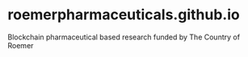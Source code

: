 # roemerpharmaceuticals.github.io
Blockchain pharmaceutical based research funded by The Country of Roemer
